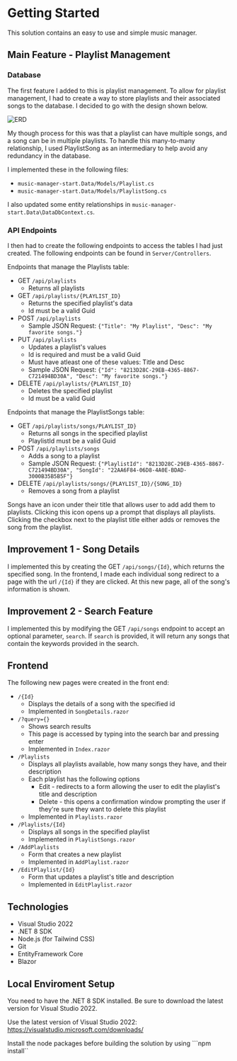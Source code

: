 # Getting Started #

This solution contains an easy to use and simple music manager.

## Main Feature - Playlist Management
### Database
The first feature I added to this is playlist management. To allow for
playlist management, I had to create a way to store playlists and their
associated songs to the database. I decided to go with the design shown
below.

![ERD](https://i.imgur.com/wrWHQ0X.png)

My though process for this was that a playlist can have multiple songs,
and a song can be in multiple playlists. To handle this many-to-many
relationship, I used PlaylistSong as an intermediary to help avoid
any redundancy in the database.

I implemented these in the following files:
- `music-manager-start.Data/Models/Playlist.cs`
- `music-manager-start.Data/Models/PlaylistSong.cs`

I also updated some entity relationships in `music-manager-start.Data\DataDbContext.cs`.

### API Endpoints
I then had to create the following endpoints to access the tables I had just created.
The following endpoints can be found in `Server/Controllers`.

Endpoints that manage the Playlists table:
- GET `/api/playlists`
    - Returns all playlists
- GET `/api/playlists/{PLAYLIST_ID}` 
    - Returns the specified playlist's data
    - Id must be a valid Guid
- POST `/api/playlists`
    - Sample JSON Request: `{"Title": "My Playlist", "Desc": "My favorite songs."}`
- PUT `/api/playlists` 
    - Updates a playlist's values
    - Id is required and must be a valid Guid
    - Must have atleast one of these values: Title and Desc
    - Sample JSON Request: `{"Id": "8213D28C-29EB-4365-8867-C721494BD30A", "Desc": "My favorite songs."}`
- DELETE `/api/playlists/{PLAYLIST_ID}`
    - Deletes the specified playlist
    - Id must be a valid Guid

Endpoints that manage the PlaylistSongs table:
- GET `/api/playlists/songs/PLAYLIST_ID}`
    - Returns all songs in the specified playlist
    - PlaylistId must be a valid Guid
- POST `/api/playlists/songs`
    - Adds a song to a playlist
    - Sample JSON Request: `{"PlaylistId": "8213D28C-29EB-4365-8867-C721494BD30A", "SongId": "22AA6F84-06D8-4A0E-BDAD-3000B35B5B5F"}`
- DELETE `/api/playlists/songs/{PLAYLIST_ID}/{SONG_ID}`
    - Removes a song from a playlist

Songs have an icon under their title that allows user to add add them to
playlists. Clicking this icon opens up a prompt that displays all playlists.
Clicking the checkbox next to the playlist title either adds or removes the
song from the playlist.

## Improvement 1 - Song Details
I implemented this by creating the GET `/api/songs/{Id}`, which returns the specified
song. In the frontend, I made each individual song redirect to a page with
the url `/{Id}` if they are clicked. At this new page, all of the song's
information is shown.

## Improvement 2 - Search Feature
I implemented this by modifying the GET `/api/songs` endpoint to accept an
optional parameter, `search`. If `search` is provided, it will return any
songs that contain the keywords provided in the search.

## Frontend
The following new pages were created in the front end:
- `/{Id}`
    - Displays the details of a song with the specified id
    - Implemented in `SongDetails.razor`
- `/?query={}`
    - Shows search results
    - This page is accessed by typing into the search bar and pressing enter
    - Implemented in `Index.razor`
- `/Playlists`
    - Displays all playlists available, how many songs they have,
    and their description
    - Each playlist has the following options
        - Edit - redirects to a form allowing the user to edit the playlist's title and description
        - Delete - this opens a confirmation window prompting the user 
        if they're sure they want to delete this playlist
    - Implemented in `Playlists.razor`
- `/Playlists/{Id}`
    - Displays all songs in the specified playlist
    - Implemented in `PlaylistSongs.razor`
- `/AddPlaylists`
    - Form that creates a new playlist
    - Implemented in `AddPlaylist.razor`
- `/EditPlaylist/{Id}`
    - Form that updates a playlist's title and description
    - Implemented in `EditPlaylist.razor`

## Technologies
- Visual Studio 2022 
- .NET 8 SDK
- Node.js (for Tailwind CSS)
- Git
- EntityFramework Core 
- Blazor


## Local Enviroment Setup
You need to have the .NET 8 SDK installed. Be sure to download the latest version for Visual Studio 2022.

Use the latest version of Visual Studio 2022: https://visualstudio.microsoft.com/downloads/

Install the node packages before building the solution by using ```npm install``


